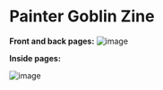 # Painter Goblin Zine

**Front and back pages:**
![image](pages/a4-one.png)

**Inside pages:**

![image](pages/a4-two.png)
